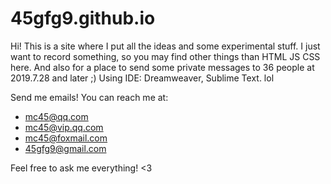 # 45gfg9.github.io

Hi! This is a site where I put all the ideas and some experimental stuff. 
I just want to record something, so you may find other things than HTML JS CSS here. 
And also for a place to send some private messages to 36 people at 2019.7.28 and later ;)
Using IDE: Dreamweaver, Sublime Text. lol

Send me emails! You can reach me at:
* mc45@qq.com
* mc45@vip.qq.com
* mc45@foxmail.com
* 45gfg9@gmail.com

Feel free to ask me everything! <3
